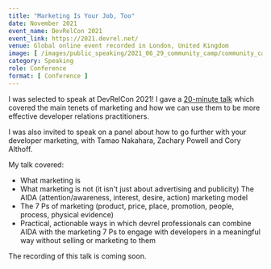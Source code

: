 ```yaml
---
title: "Marketing Is Your Job, Too"
date: November 2021
event_name: DevRelCon 2021
event_link: https://2021.devrel.net/
venue: Global online event recorded in London, United Kingdom
image: [ /images/public_speaking/2021_06_29_community_camp/community_camp_speaker_card.jpeg ]
category: Speaking
role: Conference
format: [ Conference ]
---
```


I was selected to speak at DevRelCon 2021!  I gave a [20-minute talk](https://2021.devrel.net/speaker/suze-shardlow/) which covered the main tenets of marketing and how we can use them to be more effective developer relations practitioners.

I was also invited to speak on a panel about how to go further with your developer marketing, with Tamao Nakahara, Zachary Powell and Cory Althoff.

My talk covered:

* What marketing is
* What marketing is not (it isn't just about advertising and publicity)
The AIDA (attention/awareness, interest, desire, action) marketing model
* The 7 Ps of marketing (product, price, place, promotion, people, process, physical evidence)
* Practical, actionable ways in which devrel professionals can combine AIDA with the marketing 7 Ps to engage with developers in a meaningful way without selling or marketing to them

The recording of this talk is coming soon.
